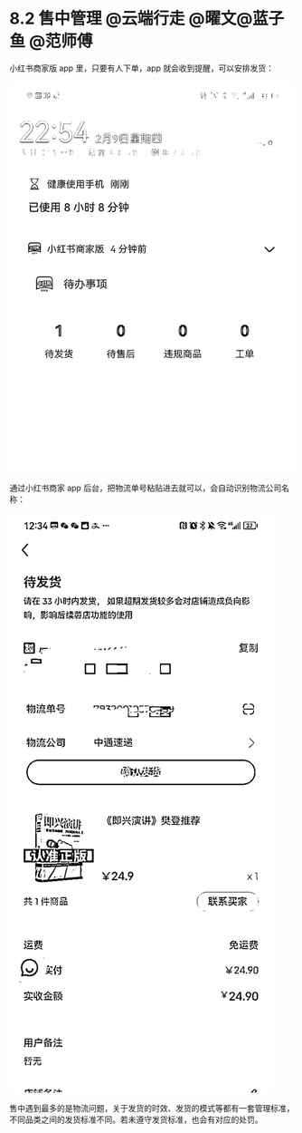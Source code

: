 # 8.2 售中管理 @云端行走 @曜文@蓝子鱼 @范师傅

小红书商家版 app 里，只要有人下单，app 就会收到提醒，可以安排发货：

![](img/e8d85d7ae3812aa34a812cf8a8ffeb2e.png)

通过小红书商家 app 后台，把物流单号粘贴进去就可以，会自动识别物流公司名称：

![](img/ee11cfc3c81791fe817ddcb5f91f93dc.png)

售中遇到最多的是物流问题，关于发货的时效、发货的模式等都有一套管理标准，不同品类之间的发货标准不同。若未遵守发货标准，也会有对应的处罚。